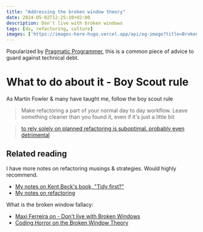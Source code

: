 ```yaml
---
title: "Addressing the broken window theory"
date: 2024-05-02T12:25:10+02:00
description: Don't live with broken windows
tags: [dx, refactoring, culture]
images: ['https://images-here-hugo.vercel.app/api/og-image?title=Broken+Windows']
---
```


Popularized by [Pragmatic Programmer](https://pragprog.com/titles/tpp20/the-pragmatic-programmer-20th-anniversary-edition/), this is a common piece of advice to guard against technical debt.

# What to do about it - Boy Scout rule
As Martin Fowler & many have taught me, follow the boy scout rule
> Make refactoring a part of your normal day to day workflow.
> Leave something cleaner than you found it, even if it's just a little bit

> [to rely solely on planned refactoring is suboptimal. probably even detrimental](https://twitter.com/guidefari/status/1790636267849281848)


## Related reading
I have more notes on refactoring musings & strategies. Would highly recommend.
- [My notes on Kent Beck's book, "Tidy first?"](/tidy-first)
- [My notes on refactoring](/on-refactoring)

What is the broken window fallacy:
- [Maxi Ferreira on - Don't live with Broken Windows](https://frontendatscale.com/issues/22/)
- [Coding Horror on the Broken Window Theory](https://blog.codinghorror.com/the-broken-window-theory/)